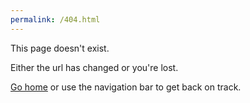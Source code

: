 ```yaml
---
permalink: /404.html
---
```


This page doesn't exist.

Either the url has changed or you're lost.

[Go home](https://cleanmeat.news) or use the navigation bar to get back on track.